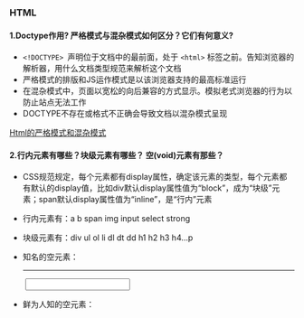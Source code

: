 ### HTML

#### 1.Doctype作用? 严格模式与混杂模式如何区分？它们有何意义?

* `<!DOCTYPE> `声明位于文档中的最前面，处于 `<html>` 标签之前。告知浏览器的解析器，用什么文档类型规范来解析这个文档
* 严格模式的排版和JS运作模式是以该浏览器支持的最高标准运行
* 在混杂模式中，页面以宽松的向后兼容的方式显示。模拟老式浏览器的行为以防止站点无法工作
* DOCTYPE不存在或格式不正确会导致文档以混杂模式呈现

[Html的严格模式和混杂模式](detail/html.md)

#### 2.行内元素有哪些？块级元素有哪些？ 空(void)元素有那些？

* CSS规范规定，每个元素都有display属性，确定该元素的类型，每个元素都有默认的display值，比如div默认display属性值为“block”，成为“块级”元素；span默认display属性值为“inline”，是“行内”元素

* 行内元素有：a b span img input select strong

* 块级元素有：div ul ol li dl dt dd h1 h2 h3 h4…p

* 知名的空元素： <br> <hr> <img> <input> <link> <meta> 

* 鲜为人知的空元素： <area> <base> <col> <command> <embed> <keygen> <param> <source> <track> <wbr>

